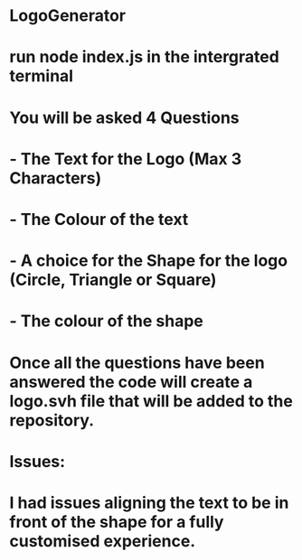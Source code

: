 # LogoGenerator

# run node index.js in the intergrated terminal
# You will be asked 4 Questions
# - The Text for the Logo (Max 3 Characters)
# - The Colour of the text
# - A choice for the Shape for the logo (Circle, Triangle or Square)
# - The colour of the shape

# Once all the questions have been answered the code will create a logo.svh file that will be added to the repository.


# Issues:
# I had issues aligning the text to be in front of the shape for a fully customised experience.
